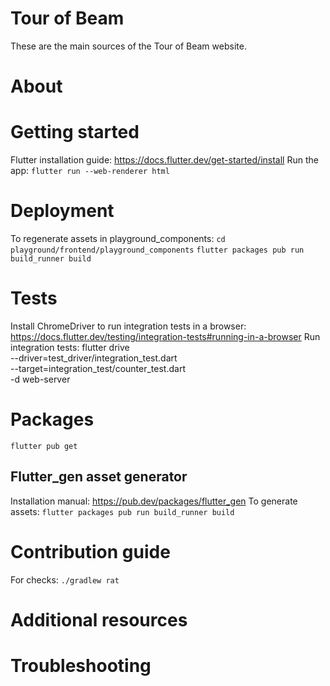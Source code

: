 <!--
     Licensed to the Apache Software Foundation (ASF) under one
     or more contributor license agreements.  See the NOTICE file
     distributed with this work for additional information
     regarding copyright ownership.  The ASF licenses this file
     to you under the Apache License, Version 2.0 (the
     "License"); you may not use this file except in compliance
     with the License.  You may obtain a copy of the License at

       http://www.apache.org/licenses/LICENSE-2.0

     Unless required by applicable law or agreed to in writing,
     software distributed under the License is distributed on an
     "AS IS" BASIS, WITHOUT WARRANTIES OR CONDITIONS OF ANY
     KIND, either express or implied.  See the License for the
     specific language governing permissions and limitations
     under the License.
 -->

 # Tour of Beam
 These are the main sources of the Tour of Beam website.

 # About

 # Getting started
 Flutter installation guide: https://docs.flutter.dev/get-started/install
 Run the app: `flutter run --web-renderer html`

 # Deployment
 To regenerate assets in playground_components: 
 `cd playground/frontend/playground_components`
 `flutter packages pub run build_runner build`

 # Tests
 Install ChromeDriver to run integration tests in a browser: https://docs.flutter.dev/testing/integration-tests#running-in-a-browser
 Run integration tests: 
 flutter drive \
   --driver=test_driver/integration_test.dart \
   --target=integration_test/counter_test.dart \
   -d web-server

 # Packages
 `flutter pub get`

 ## Flutter_gen asset generator
 Installation manual: https://pub.dev/packages/flutter_gen
 To generate assets: `flutter packages pub run build_runner build`

 # Contribution guide
 For checks: `./gradlew rat`

 # Additional resources

 # Troubleshooting
